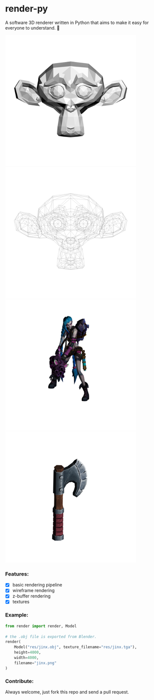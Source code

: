# render-py

A software 3D renderer written in Python that aims to make it easy for everyone to understand. 🍭

<img alt="zbuffer corrected monkey" src="./res/monkey_zbuffer.png" alt="monkey" width="420"> <img src="./res/monkey_wireframe.png" alt="wireframe monkey" width="420">
<img src="./res/jinx.png" alt="jinx" width="420"> <img src="./res/axe.png" alt="axe" width="420">

### Features:

- [x] basic rendering pipeline
- [x] wireframe rendering
- [x] z-buffer rendering
- [x] textures

### Example:

```python
from render import render, Model

# the .obj file is exported from Blender.
render(
    Model("res/jinx.obj", texture_filename="res/jinx.tga"),
    height=4000,
    width=4000,
    filename="jinx.png"
)
```

### Contribute:

Always welcome, just fork this repo and send a pull request.
